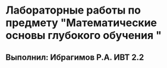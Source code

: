 # Лабораторные работы по предмету "Математические основы глубокого обучения "
## Выполнил: Ибрагимов Р.А. ИВТ 2.2
